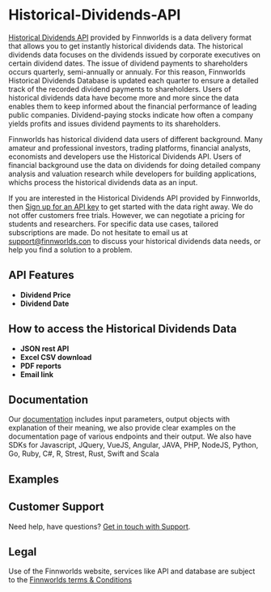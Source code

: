 # Historical-Dividends-API
<p><a href="https://finnworlds.com/historical-dividends-api/"> Historical Dividends API</a> provided by Finnworlds is a data delivery format that allows you to get instantly historical dividends data. The historical dividends data focuses on the dividends issued by corporate executives on certain dividend dates. The issue of dividend payments to shareholders occurs quarterly, semi-annually or annualy. For this reason, Finnworlds Historical Dividends Database is updated each quarter to ensure a detailed track of the recorded dividend payments to shareholders. Users of historical dividends data have become more and more since the data enables them to keep informed about the financial performance of leading public companies. Dividend-paying stocks indicate how often a company yields profits and issues dividend payments to its shareholders. 

Finnworlds has historical dividend data users of different background. Many amateur and professional investors, trading platforms, financial analysts, economists and developers use the Historical Dividends API. Users of financial background use the data on dividends for doing detailed company analysis and valuation research while developers for building applications, whichs process the historical dividends data as an input. 

If you are interested in the Historical Dividends API provided by Finnworlds, then <a href="https://finnworlds.com/pricing">Sign up for an API key</a> to get started with the data right away. We do not offer customers free trials. However, we can negotiate a pricing for students and researchers. For specific data use cases, tailored subscriptions are made. Do not hesitate to email us at support@finnworlds.con to discuss your historical dividends data needs, or help you find a solution to a problem. 

<h2>API Features</h2>
<ul><li><strong>Dividend Price</strong></li>
<li><strong>Dividend Date</strong></li></ul>

<h2>How to access the Historical Dividends Data</h2>

<ul><li><strong>JSON rest API</strong></li><li><strong>Excel CSV download</strong></li><li><strong>PDF reports</strong></li><li><strong>Email link</strong></li></ul>


<h2>Documentation</h2>


Our <a href="https://finnworlds.com/documentation">documentation</a> includes input parameters, output objects with explanation of their meaning, we also provide clear examples on the documentation page of various endpoints and their output. We also have SDKs for Javascript, JQuery, VueJS, Angular, JAVA, PHP, NodeJS, Python, Go, Ruby, C#, R, Strest, Rust, Swift and Scala</p>

<h2>Examples</h2>

   
<h2>Customer Support</h2>

<p>Need help, have questions? <a href="mailto:support@finnworlds.com">Get in touch with Support</a>.</p>

<h2>Legal</h2>

<p>Use of the Finnworlds website, services like API and database are subject to the&nbsp;<a href="https://finnworlds.com/legal/terms-and-conditions-on-finnworlds-data/">Finnworlds terms &amp; Conditions</a></p>



















